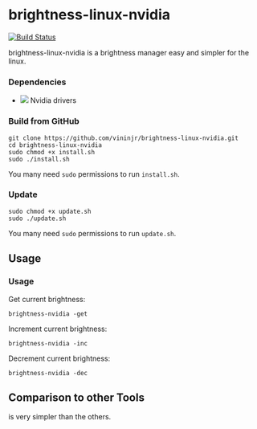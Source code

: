 brightness-linux-nvidia
====

[![Build Status](https://travis-ci.org/vasi/pixz.svg?branch=master)](https://vininjr.github.io)

brightness-linux-nvidia is a brightness manager easy and simpler for the linux.


### Dependencies

-   ![](/nspector/Images/n1-016.png) Nvidia drivers

### Build from GitHub

```
git clone https://github.com/vininjr/brightness-linux-nvidia.git
cd brightness-linux-nvidia
sudo chmod +x install.sh
sudo ./install.sh
```

You many need `sudo` permissions to run `install.sh`.

### Update

```
sudo chmod +x update.sh
sudo ./update.sh
```

You many need `sudo` permissions to run `update.sh`.

Usage
-----

### Usage

Get current brightness:

```
brightness-nvidia -get
```

Increment current brightness:

```
brightness-nvidia -inc
```

Decrement current brightness:

```
brightness-nvidia -dec
```

Comparison to other Tools
-------------------------

is very simpler than the others.
